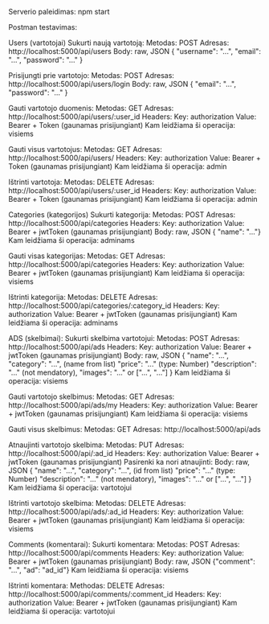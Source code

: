 Serverio paleidimas: npm start

Postman testavimas:

Users (vartotojai)
Sukurti naują vartotoją:
Metodas: POST
Adresas: http://localhost:5000/api/users
Body: raw, JSON { "username": "...", "email": "...", "password": "..." }

Prisijungti prie vartotojo:
Metodas: POST
Adresas: http://localhost:5000/api/users/login
Body: raw, JSON { "email": "...", "password": "..." }

Gauti vartotojo duomenis:
Metodas: GET
Adresas: http://localhost:5000/api/users/:user_id
Headers:
Key: authorization
Value: Bearer + Token (gaunamas prisijungiant)
Kam leidžiama ši operacija: visiems

Gauti visus vartotojus:
Metodas: GET
Adresas: http://localhost:5000/api/users/
Headers:
Key: authorization
Value: Bearer + Token (gaunamas prisijungiant)
Kam leidžiama ši operacija: admin

Ištrinti vartotoja:
Metodas: DELETE
Adresas: http://localhost:5000/api/users/:user_id
Headers:
Key: authorization
Value: Bearer + Token (gaunamas prisijungiant)
Kam leidžiama ši operacija: admin

Categories (kategorijos)
Sukurti kategorija:
Metodas: POST
Adresas: http://localhost:5000/api/categories
Headers:
Key: authorization
Value: Bearer + jwtToken (gaunamas prisijungiant)
Body: raw, JSON { "name": "..."}
Kam leidžiama ši operacija: adminams

Gauti visas kategorijas:
Metodas: GET
Adresas: http://localhost:5000/api/categories
Headers:
Key: authorization
Value: Bearer + jwtToken (gaunamas prisijungiant)
Kam leidžiama ši operacija: visiems

Ištrinti kategorija:
Metodas: DELETE
Adresas: http://localhost:5000/api/categories/:category_id
Headers:
Key: authorization
Value: Bearer + jwtToken (gaunamas prisijungiant)
Kam leidžiama ši operacija: adminams

ADS (skelbimai):
Sukurti skelbima vartotojui:
Metodas: POST
Adresas: http://localhost:5000/api/ads
Headers:
Key: authorization
Value: Bearer + jwtToken (gaunamas prisijungiant)
Body: raw, JSON { "name": "...", "category": "...", (name from list) "price": "..." (type: Number) "description": "..." (not mendatory), "images": "..." or ["...", "..."] }
Kam leidžiama ši operacija: visiems

Gauti vartotojo skelbimus:
Metodas: GET
Adresas: http://localhost:5000/api/ads/my
Headers:
Key: authorization
Value: Bearer + jwtToken (gaunamas prisijungiant)
Kam leidžiama ši operacija: visiems

Gauti visus skelbimus:
Metodas: GET
Adresas: http://localhost:5000/api/ads

Atnaujinti vartotojo skelbima:
Metodas: PUT
Adresas: http://localhost:5000/api/:ad_id
Headers:
Key: authorization
Value: Bearer + jwtToken (gaunamas prisijungiant)
Pasirenki ka nori atnaujinti: Body: raw, JSON { "name": "...", "category": "...", (id from list) "price": "..." (type: Number) "description": "..." (not mendatory), "images": "..." or ["...", "..."] }
Kam leidžiama ši operacija: vartotojui

Ištrinti vartotojo skelbima:
Metodas: DELETE
Adresas: http://localhost:5000/api/ads/:ad_id
Headers:
Key: authorization
Value: Bearer + jwtToken (gaunamas prisijungiant)
Kam leidžiama ši operacija: visiems

Comments (komentarai):
Sukurti komentara:
Metodas: POST
Adresas: http://localhost:5000/api/comments
Headers:
Key: authorization
Value: Bearer + jwtToken (gaunamas prisijungiant)
Body: raw, JSON {"comment": "...", "ad": "ad_id"}
Kam leidžiama ši operacija: visiems

Ištrinti komentara:
Methodas: DELETE
Adresas: http://localhost:5000/api/comments/:comment_id
Headers:
Key: authorization
Value: Bearer + jwtToken (gaunamas prisijungiant)
Kam leidžiama ši operacija: vartotojui